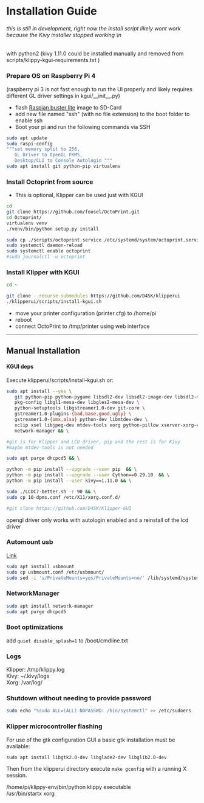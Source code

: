 Installation Guide
==================

###### this is still in development, right now the install script likely wont work because the Kivy installer stopped working \n
with python2 (kivy 1.11.0 could be installed manually and removed from scripts/klippy-kgui-requirements.txt ) 


### Prepare OS on Raspberry Pi 4
(raspberry pi 3 is not fast enough to run the UI properly and likely requires different GL driver settings  in kgui/\_\_init\_\_.py)
- flash [Raspian buster lite](https://www.raspberrypi.org/downloads/raspbian) image to SD-Card
- add new file named "ssh" (with no file extension) to the boot folder to enable ssh
- Boot your pi and run the following commands via SSH

```bash
sudo apt update
sudo raspi-config 
"""set memory split to 256,
   GL Driver to OpenGL FKMS, 
   Desktop/CLI to Console Autologin """ 
sudo apt install git python-pip virtualenv  
```

### Install Octoprint from source
- This is optional, Klipper can be used just with KGUI

```bash
cd
git clone https://github.com/foosel/OctoPrint.git
cd Octoprint/
virtualenv venv  
./venv/bin/python setup.py install

sudo cp ./scripts/octoprint.service /etc/systemd/system/octoprint.service
sudo systemctl daemon-reload
sudo systemctl enable octoprint
#sudo journalctl -u octoprint
```

### Install Klipper with KGUI

```bash
cd ~

git clone --recurse-submodules https://github.com/D4SK/klipperui
./klipperui/scripts/install-kgui.sh
```

- move your printer configuration (printer.cfg) to /home/pi  
- reboot
- connect OctoPrint to /tmp/printer using web interface  


---
  
  
  
## Manual Installation 
#### KGUI deps

Execute klipperui/scripts/install-kgui.sh or:

```bash
sudo apt install --yes \ 
   git python-pip python-pygame libsdl2-dev libsdl2-image-dev libsdl2-mixer-dev libsdl2-ttf-dev \
   pkg-config libgl1-mesa-dev libgles2-mesa-dev \
   python-setuptools libgstreamer1.0-dev git-core \
   gstreamer1.0-plugins-{bad,base,good,ugly} \
   gstreamer1.0-{omx,alsa} python-dev libmtdev-dev \
   xclip xsel libjpeg-dev mtdev-tools xorg python-pillow xserver-xorg-video-fbturbo \
   network-manager && \

#git is for Klipper and LCD driver, pip and the rest is for Kivy 
#maybe mtdev-tools is not needed  

sudo apt purge dhcpcd5 && \

python -m pip install --upgrade --user pip  && \
python -m pip install --upgrade --user Cython==0.29.10  && \
python -m pip install --user kivy==1.11.0 && \

sudo ./LCDC7-better.sh -r 90 && \
sudo cp 10-dpms.conf /etc/X11/xorg.conf.d/

#git clone https://github.com/D4SK/Klipper-GUI
```

opengl driver only works with autologin enabled and a reinstall of the lcd driver  

### Automount usb

[Link](https://raspberrypi.stackexchange.com/questions/66169/auto-mount-usb-stick-on-plug-in-without-uuid)  

```bash
sudo apt install usbmount
sudo cp usbmount.conf /etc/usbmount/
sudo sed -i 's/PrivateMounts=yes/PrivateMounts=no/' /lib/systemd/system/systemd-udevd.service
```

### NetworkManager

```bash
sudo apt install network-manager  
sudo apt purge dhcpcd5  
```

### Boot optimizations

add `quiet disable_splash=1` to /boot/cmdline.txt  

### Logs

Klipper: /tmp/klippy.log  
Kivy:  ~/.kivy/logs  
Xorg: /var/log/  


### Shutdown without needing to provide password

```bash
sudo echo "%sudo ALL=(ALL) NOPASSWD: /bin/systemctl" >> /etc/sudoers
```

### Klipper microcontroller flashing

For use of the gtk configuration GUI a basic gtk installation must be available:

`sudo apt install libgtk2.0-dev libglade2-dev libglib2.0-dev`

Then from the klipperui directory execute
`make gconfig`
with a running X session.

/home/pi/klippy-env/bin/python      klippy executable  
/usr/bin/startx                     xorg

